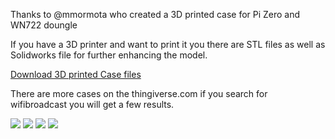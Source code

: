 Thanks to @mmormota who created a 3D printed case for Pi Zero and WN722 doungle

If you have a 3D printer and want to print it you there are STL files as well as Solidworks file for further enhancing the model.

[Download 3D printed Case files](https://drive.google.com/open?id=0B8ke2EKPqvORMjExVWpnTUY2aWM)

There are more cases on the thingiverse.com if you search for wifibroadcast you will get a few results.

![](https://raw.githubusercontent.com/bortek/EZ-WifiBroadcast/master/wiki-content/case1.jpg)
![](https://raw.githubusercontent.com/bortek/EZ-WifiBroadcast/master/wiki-content/case2.jpg)
![](https://raw.githubusercontent.com/bortek/EZ-WifiBroadcast/master/wiki-content/case3.jpg)
![](https://raw.githubusercontent.com/bortek/EZ-WifiBroadcast/master/wiki-content/case4.jpg)
